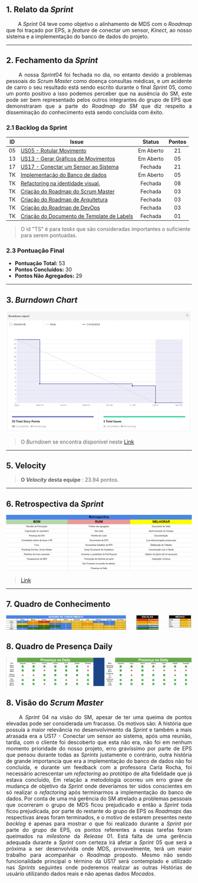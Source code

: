 ## 1. Relato da _Sprint_

<p align="justify">&emsp;&emsp; A <i>Sprint</i> 04 teve como objetivo o alinhamento de MDS com o <i>Roadmap</i> que foi traçado por EPS, a <i>feature</i> de conectar um sensor, <i>Kinect</i>, ao nosso sistema e a implementação do banco de dados do projeto. </p>

---

## 2. Fechamento da _Sprint_
<p align="justify">&emsp;&emsp; A nossa <i>Sprint</i>04 foi fechada no dia, no entanto devido a problemas pessoais do <i>Scrum Master</i> como doença consultas médicas, e um acidente de carro o seu resultado está sendo escrito durante o final <i>Sprint</i> 05, como um ponto positivo a isso podemos perceber que na ausência do SM, este pode ser bem representado pelos outros integrantes do grupo de EPS que demonstraram que a parte do <i>Roadmap do SM</i> que diz respeito a disseminação do conhecimento está sendo concluída com êxito. </p>

### 2.1 Backlog da Sprint

| ID | Issue | Status | Pontos |
|:--:| ------- | :----: | :----: |
| 05 | [US05 - Rotular Movimento](https://github.com/fga-gpp-mds/2018.1-Reabilitacao-Motora/issues/88) | Em Aberto | 21 |
| 13 | [US13 - Gerar Gráficos de Movimentos](https://github.com/fga-gpp-mds/2018.1-Reabilitacao-Motora/issues/46)| Em Aberto | 05 |
| 17 | [US17 - Conectar um Sensor ao Sistema](https://github.com/fga-gpp-mds/2018.1-Reabilitacao-Motora/issues/28) | Fechada | 21 |
| TK | [Implementação do Banco de dados](https://github.com/fga-gpp-mds/2018.1-Reabilitacao-Motora/issues/66) | Em Aberto | 05 |
| TK | [Refactoring na identidade visual.](https://github.com/fga-gpp-mds/2018.1-Reabilitacao-Motora/issues/84) | Fechada | 08 |
| TK | [Criação do Roadmap do Scrum Master](https://github.com/fga-gpp-mds/2018.1-Reabilitacao-Motora/issues/73) | Fechada | 03 |
| TK | [Criação do Roadmap de Arquitetura](https://github.com/fga-gpp-mds/2018.1-Reabilitacao-Motora/issues/87) | Fechada | 03 |
| TK | [Criação do Roadmap de DevOps](https://github.com/fga-gpp-mds/2018.1-Reabilitacao-Motora/issues/64) | Fechada | 03 |
| TK | [Criação do Documento de Template de Labels](https://github.com/fga-gpp-mds/2018.1-Reabilitacao-Motora/issues/74) | Fechada | 01 |

> O id "TS" é para *tasks* que são consideradas importantes o suficiente para serem pontuadas.

### 2.3 Pontuação Final

* **Pontuação Total:** 53
* **Pontos Concluídos:** 30
* **Pontos Não Agregados:** 29

------------

## 3. _Burndown Chart_

![](https://raw.githubusercontent.com/RomeuCarvalhoAntunes/2018.1-Reabilitacao-Motora/master/docs/imagens/Burndown/Sprint_04.png)

> O _Burndown_ se encontra disponível neste [Link](https://github.com/fga-gpp-mds/2018.1-Reabilitacao-Motora/issues#reports?report=burndown&milestoneId=3179762&showPRs=false)


------------

## 5. Velocity

> **O _Velocity_ desta equipe**  : 23.94 pontos.

------------


## 6. Retrospectiva da _Sprint_

![](https://raw.githubusercontent.com/RomeuCarvalhoAntunes/2018.1-Reabilitacao-Motora/master/docs/imagens/Retrospectiva/Retrospectiva_Sprint04.png)

 >[Link](https://raw.githubusercontent.com/RomeuCarvalhoAntunes/2018.1-Reabilitacao-Motora/master/docs/imagens/Retrospectiva/Retrospectiva_Sprint04.png)

------------

## 7. Quadro de Conhecimento

![](https://raw.githubusercontent.com/RomeuCarvalhoAntunes/2018.1-Reabilitacao-Motora/master/docs/imagens/Quadro%20de%20Conhecimento/Quadro_Conhecimento_04.png)

## 8. Quadro de Presença Daily

![](https://raw.githubusercontent.com/RomeuCarvalhoAntunes/2018.1-Reabilitacao-Motora/master/docs/imagens/Daily/Sprint04.png)


## 8. Visão do _Scrum Master_
<p align="justify">&emsp;&emsp; A <i>Sprint</i> 04 na visão do SM, apesar de ter uma queima de pontos elevadas pode ser considerada um fracasso. Os motivos são: A história que possuía a maior relevância no desenvolvimento da <i>Sprint</i> e também a mais atrasada era a US17 - Conectar um sensor ao sistema, após uma reunião, tardia, com o cliente foi descoberto que esta não era, não foi em nenhum momento prioridade do nosso projeto, erro gravíssimo por parte de EPS que pensou durante todas as <i>Sprints</i> justamente o contrário, outra história de grande importancia que era a implementação do banco de dados não foi concluída, e durante um feedback com a professora Carla Rocha, foi necessário acrescentar um <i>refactoring</i> ao protótipo de alta fidelidade que já estava concluído, Em relação a metodologia ocorreu um erro grave de mudança de objetivo da <i>Sprint</i> onde deveríamos ter sidos conscientes em só realizar o <i>refactoring</i> após terminarmos a implementação do banco de dados. Por conta de uma má gerência do SM atrelado a problemas pessoais que ocorreram o grupo de MDS ficou prejudicado e então a <i>Sprint</i> toda ficou prejudicada, por parte do restante do grupo de EPS os <i>Roadmaps</i> das respectivas áreas foram terminados, e o motivo de estarem presentes neste <i>backlog</i> é apenas para mostrar o que foi realizado durante a <i>Sprint</i> por parte do grupo de EPS, os pontos referentes a essas tarefas foram queimados na <i>milestone</i> da <i>Release</i> 01. Está falta de uma gerência adequada durante a <i>Sprint</i> com certeza irá afetar a <i>Sprint</i> 05 que será a próxima a ser desenvolvida onde MDS, provavelmente, terá um maior trabalho para acompanhar o <i>Roadmap</i> proposto. Mesmo não sendo funcionalidade principal o término da US17 será contemplado e utilizado nas <i>Sprints</i> seguintes onde poderemos realizar as outras Histórias de usuário utilizando dados reais e não apenas dados <i>Mocados</i>. </p>

